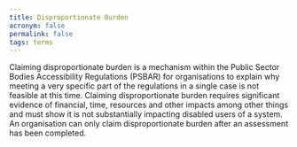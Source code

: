 ```yaml
---
title: Disproportionate Burden
acronym: false
permalink: false
tags: terms
---
```

Claiming disproportionate burden is a mechanism within the Public Sector Bodies Accessibility Regulations (PSBAR) for organisations to explain why meeting a very specific part of the regulations in a single case is not feasible at this time. Claiming disproportionate burden requires significant evidence of financial, time, resources and other impacts among other things and must show it is not substantially impacting disabled users of a system. An organisation can only claim disproportionate burden after an assessment has been completed.